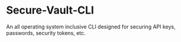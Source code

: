 # Secure-Vault-CLI
An all operating system inclusive CLI designed for securing API keys, passwords, security tokens, etc.
